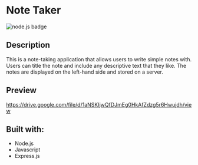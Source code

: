 # Note Taker

![node.js badge](https://img.shields.io/badge/node.js%20-%2343853D.svg?&style=for-the-badge&logo=node.js&logoColor=white)

## Description

This is a note-taking application that allows users to write simple notes with. Users can title the note and include any descriptive text that they like. The notes are displayed on the left-hand side and stored on a server.

## Preview

https://drive.google.com/file/d/1aNSKIjwQfDJmEg0HkAfZdzg5r6Hwujdh/view

## Built with:

* Node.js
* Javascript
* Express.js
